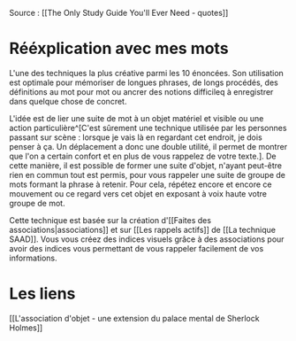 Source : [[The Only Study Guide You'll Ever Need - quotes]]
# Rééxplication avec mes mots
L'une des techniques la plus créative parmi les 10 énoncées. Son utilisation est optimale pour mémoriser de longues phrases, de longs procédés, des définitions au mot pour mot ou ancrer des notions difficileq à enregistrer dans quelque chose de concret.

L'idée est de lier une suite de mot à un objet matériel et visible ou une action particulière^[C'est sûrement une technique utilisée par les personnes passant sur scène : lorsque je vais là en regardant cet endroit, je dois penser à ça. Un déplacement a donc une double utilité, il permet de montrer que l'on a certain confort et en plus de vous rappelez de votre texte.]. De cette manière, il est possible de former une suite d'objet, n'ayant peut-être rien en commun tout est permis, pour vous rappeler une suite de groupe de mots formant la phrase à retenir. Pour cela, répétez encore et encore ce mouvement ou ce regard vers cet objet en exposant à voix haute votre groupe de mot. 

Cette technique est basée sur la création d'[[Faites des associations|associations]] et sur [[Les rappels actifs]] de [[La technique SAAD]]. Vous vous créez des indices visuels grâce à des associations pour avoir des indices vous permettant de vous rappeler facilement de vos informations.
# Les liens
[[L'association d'objet - une extension du palace mental de Sherlock Holmes]]